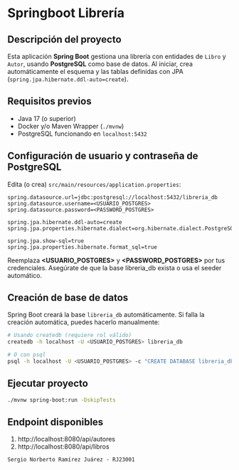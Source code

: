 # Springboot Librería

## Descripción del proyecto

Esta aplicación **Spring Boot** gestiona una librería con entidades de `Libro` y `Autor`, usando **PostgreSQL** como base de datos. Al iniciar, crea automáticamente el esquema y las tablas definidas con JPA (`spring.jpa.hibernate.ddl-auto=create`).

## Requisitos previos

- Java 17 (o superior)  
- Docker y/o Maven Wrapper (`./mvnw`)  
- PostgreSQL funcionando en `localhost:5432`  


## Configuración de usuario y contraseña de PostgreSQL

Edita (o crea) `src/main/resources/application.properties`:

```properties
spring.datasource.url=jdbc:postgresql://localhost:5432/libreria_db
spring.datasource.username=<USUARIO_POSTGRES>
spring.datasource.password=<PASSWORD_POSTGRES>

spring.jpa.hibernate.ddl-auto=create
spring.jpa.properties.hibernate.dialect=org.hibernate.dialect.PostgreSQLDialect

spring.jpa.show-sql=true
spring.jpa.properties.hibernate.format_sql=true

```
Reemplaza **<USUARIO_POSTGRES>** y **<PASSWORD_POSTGRES>** por tus credenciales. Asegúrate de que la base libreria_db exista o usa el seeder automático.

## Creación de base de datos
Spring Boot creará la base `libreria_db` automáticamente. Si falla la creación automática, puedes hacerlo manualmente:
```bash
# Usando createdb (requiere rol válido)
createdb -h localhost -U <USUARIO_POSTGRES> libreria_db

# O con psql
psql -h localhost -U <USUARIO_POSTGRES> -c "CREATE DATABASE libreria_db;"
````

## Ejecutar proyecto

```bash
./mvnw spring-boot:run -DskipTests
```

## Endpoint disponibles

1. http://localhost:8080/api/autores
2. http://localhost:8080/api/libros



`Sergio Norberto Ramírez Juárez - RJ23001`